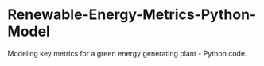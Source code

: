 # Renewable-Energy-Metrics-Python-Model
Modeling key metrics for a  green energy generating plant - Python code.
